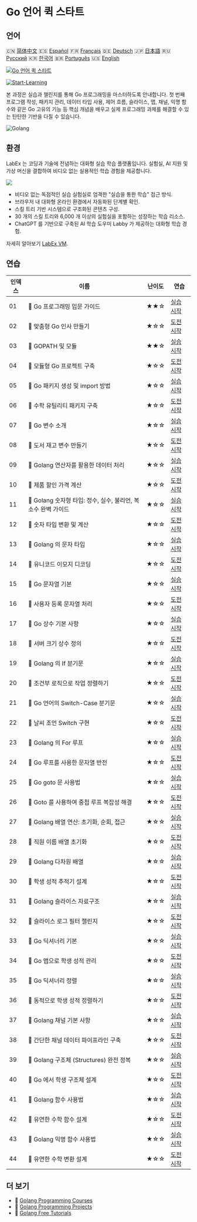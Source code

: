 # Go 언어 퀵 스타트

## 언어

🇨🇳 [简体中文](README_zh.md) 🇪🇸 [Español](README_es.md) 🇫🇷 [Français](README_fr.md) 🇩🇪 [Deutsch](README_de.md) 🇯🇵 [日本語](README_ja.md) 🇷🇺 [Русский](README_ru.md) 🇰🇷 [한국어](README_ko.md) 🇧🇷 [Português](README_pt.md) 🇺🇸 [English](README.md) 

[![Go 언어 퀵 스타트](https://cover-creator.labex.io/quick-start-with-go.png?lang=ko)](https://labex.io/ko/courses/quick-start-with-go)

[![Start-Learning](https://img.shields.io/badge/Start-Learning-whitesmoke?style=for-the-badge)](https://labex.io/ko/courses/quick-start-with-go)

본 과정은 실습과 챌린지를 통해 Go 프로그래밍을 마스터하도록 안내합니다. 첫 번째 프로그램 작성, 패키지 관리, 데이터 타입 사용, 제어 흐름, 슬라이스, 맵, 채널, 익명 함수와 같은 Go 고유의 기능 등 핵심 개념을 배우고 실제 프로그래밍 과제를 해결할 수 있는 탄탄한 기반을 다질 수 있습니다.

![Golang](https://img.shields.io/badge/Golang-whitesmoke?style=for-the-badge&logo=golang)


## 환경

LabEx 는 코딩과 기술에 전념하는 대화형 실습 학습 플랫폼입니다. 실험실, AI 지원 및 가상 머신을 결합하여 비디오 없는 실용적인 학습 경험을 제공합니다.

![](https://tutorial-screenshot.getvm.io/images/vm-1725247253.png)

- 비디오 없는 독점적인 실습 실험실로 엄격한 "실습을 통한 학습" 접근 방식.
- 브라우저 내 대화형 온라인 환경에서 자동화된 단계별 확인.
- 스킬 트리 기반 시스템으로 구조화된 콘텐츠 구성.
- 30 개의 스킬 트리와 6,000 개 이상의 실험실을 포함하는 성장하는 학습 리소스.
- ChatGPT 를 기반으로 구축된 AI 학습 도우미 Labby 가 제공하는 대화형 학습 경험.

자세히 알아보기 [LabEx VM](https://support.labex.io/using-labex/virtual-machine).

## 연습

|   인덱스 | 이름                                                          | 난이도   | 연습                                                                                                                     |
|----------|---------------------------------------------------------------|----------|--------------------------------------------------------------------------------------------------------------------------|
|       01 | 📖 Go 프로그래밍 입문 가이드                                  | ★★☆      | <a target='_blank' href='https://labex.io/ko/tutorials/go-beginner-s-guide-to-go-programming-149062'>실습 시작</a>       |
|       02 | 🎯 맞춤형 Go 인사 만들기                                      | ★☆☆      | <a target='_blank' href='https://labex.io/ko/tutorials/go-craft-a-personalized-go-greeting-435633'>도전 시작</a>         |
|       03 | 📖 GOPATH 및 모듈                                             | ★★☆      | <a target='_blank' href='https://labex.io/ko/tutorials/go-gopath-and-module-149063'>실습 시작</a>                        |
|       04 | 🎯 모듈형 Go 프로젝트 구축                                    | ★☆☆      | <a target='_blank' href='https://labex.io/ko/tutorials/go-build-a-modular-go-project-435640'>도전 시작</a>               |
|       05 | 📖 Go 패키지 생성 및 import 방법                              | ★☆☆      | <a target='_blank' href='https://labex.io/ko/tutorials/go-creating-and-importing-go-packages-149064'>실습 시작</a>       |
|       06 | 🎯 수학 유틸리티 패키지 구축                                  | ★☆☆      | <a target='_blank' href='https://labex.io/ko/tutorials/go-build-a-math-utility-package-435676'>도전 시작</a>             |
|       07 | 📖 Go 변수 소개                                               | ★☆☆      | <a target='_blank' href='https://labex.io/ko/tutorials/go-introduction-to-go-variables-149065'>실습 시작</a>             |
|       08 | 🎯 도서 재고 변수 만들기                                      | ★☆☆      | <a target='_blank' href='https://labex.io/ko/tutorials/go-craft-book-inventory-variables-435684'>도전 시작</a>           |
|       09 | 📖 Golang 연산자를 활용한 데이터 처리                         | ★☆☆      | <a target='_blank' href='https://labex.io/ko/tutorials/go-data-processing-with-operators-in-golang-149066'>실습 시작</a> |
|       10 | 🎯 제품 할인 가격 계산                                        | ★☆☆      | <a target='_blank' href='https://labex.io/ko/tutorials/calculate-product-discount-price-435694'>도전 시작</a>            |
|       11 | 📖 Golang 숫자형 타입: 정수, 실수, 불리언, 복소수 완벽 가이드 | ★☆☆      | <a target='_blank' href='https://labex.io/ko/tutorials/go-numerical-types-in-golang-149067'>실습 시작</a>                |
|       12 | 🎯 숫자 타입 변환 및 계산                                     | ★☆☆      | <a target='_blank' href='https://labex.io/ko/tutorials/convert-and-calculate-numeric-types-435824'>도전 시작</a>         |
|       13 | 📖 Golang 의 문자 타입                                        | ★☆☆      | <a target='_blank' href='https://labex.io/ko/tutorials/go-character-types-in-golang-149068'>실습 시작</a>                |
|       14 | 🎯 유니코드 이모지 디코딩                                     | ★☆☆      | <a target='_blank' href='https://labex.io/ko/tutorials/go-decode-unicode-emojis-435852'>도전 시작</a>                    |
|       15 | 📖 Go 문자열 기본                                             | ★☆☆      | <a target='_blank' href='https://labex.io/ko/tutorials/go-go-string-fundamentals-149069'>실습 시작</a>                   |
|       16 | 🎯 사용자 등록 문자열 처리                                    | ★☆☆      | <a target='_blank' href='https://labex.io/ko/tutorials/go-process-user-registration-strings-436083'>도전 시작</a>        |
|       17 | 📖 Go 상수 기본 사항                                          | ★☆☆      | <a target='_blank' href='https://labex.io/ko/tutorials/go-go-constants-fundamentals-149070'>실습 시작</a>                |
|       18 | 🎯 서버 크기 상수 정의                                        | ★☆☆      | <a target='_blank' href='https://labex.io/ko/tutorials/go-define-server-size-constants-436400'>도전 시작</a>             |
|       19 | 📖 Golang 의 If 분기문                                        | ★☆☆      | <a target='_blank' href='https://labex.io/ko/tutorials/go-if-branch-statement-in-golang-149071'>실습 시작</a>            |
|       20 | 🎯 조건부 로직으로 작업 정렬하기                              | ★☆☆      | <a target='_blank' href='https://labex.io/ko/tutorials/go-sort-tasks-with-conditional-logic-436418'>도전 시작</a>        |
|       21 | 📖 Go 언어의 Switch-Case 분기문                               | ★☆☆      | <a target='_blank' href='https://labex.io/ko/tutorials/go-switch-case-branch-statements-in-golang-149072'>실습 시작</a>  |
|       22 | 🎯 날씨 조언 Switch 구현                                      | ★☆☆      | <a target='_blank' href='https://labex.io/ko/tutorials/go-implement-weather-advice-switch-436449'>도전 시작</a>          |
|       23 | 📖 Golang 의 For 루프                                         | ★☆☆      | <a target='_blank' href='https://labex.io/ko/tutorials/go-for-loops-in-golang-149073'>실습 시작</a>                      |
|       24 | 🎯 Go 루프를 사용한 문자열 반전                               | ★☆☆      | <a target='_blank' href='https://labex.io/ko/tutorials/go-reverse-string-with-go-loop-436520'>도전 시작</a>              |
|       25 | 📖 Go goto 문 사용법                                          | ★☆☆      | <a target='_blank' href='https://labex.io/ko/tutorials/go-goto-statement-usage-149074'>실습 시작</a>                     |
|       26 | 🎯 Goto 를 사용하여 중첩 루프 복잡성 해결                     | ★☆☆      | <a target='_blank' href='https://labex.io/ko/tutorials/go-solve-nested-loop-complexity-with-goto-436529'>도전 시작</a>   |
|       27 | 📖 Golang 배열 연산: 초기화, 순회, 접근                       | ★☆☆      | <a target='_blank' href='https://labex.io/ko/tutorials/go-array-operations-in-golang-149075'>실습 시작</a>               |
|       28 | 🎯 직원 이름 배열 초기화                                      | ★☆☆      | <a target='_blank' href='https://labex.io/ko/tutorials/go-initialize-employee-names-array-436643'>도전 시작</a>          |
|       29 | 📖 Golang 다차원 배열                                         | ★☆☆      | <a target='_blank' href='https://labex.io/ko/tutorials/go-multidimensional-arrays-in-golang-149076'>실습 시작</a>        |
|       30 | 🎯 학생 성적 추적기 설계                                      | ★☆☆      | <a target='_blank' href='https://labex.io/ko/tutorials/go-design-a-student-grade-tracker-436649'>도전 시작</a>           |
|       31 | 📖 Golang 슬라이스 자료구조                                   | ★☆☆      | <a target='_blank' href='https://labex.io/ko/tutorials/go-golang-slice-data-structures-149077'>실습 시작</a>             |
|       32 | 🎯 슬라이스 로그 필터 챌린지                                  | ★☆☆      | <a target='_blank' href='https://labex.io/ko/tutorials/go-slice-log-filter-challenge-436686'>도전 시작</a>               |
|       33 | 📖 Go 딕셔너리 기본                                           | ★☆☆      | <a target='_blank' href='https://labex.io/ko/tutorials/go-go-dictionary-fundamentals-149080'>실습 시작</a>               |
|       34 | 🎯 Go 맵으로 학생 성적 관리                                   | ★☆☆      | <a target='_blank' href='https://labex.io/ko/tutorials/go-manage-student-grades-with-go-maps-436735'>도전 시작</a>       |
|       35 | 📖 Go 딕셔너리 정렬                                           | ★☆☆      | <a target='_blank' href='https://labex.io/ko/tutorials/go-sorting-go-dictionaries-149095'>실습 시작</a>                  |
|       36 | 🎯 동적으로 학생 성적 정렬하기                                | ★☆☆      | <a target='_blank' href='https://labex.io/ko/tutorials/go-sort-student-grades-dynamically-437203'>도전 시작</a>          |
|       37 | 📖 Golang 채널 기본 사항                                      | ★☆☆      | <a target='_blank' href='https://labex.io/ko/tutorials/go-channel-primitives-in-golang-149096'>실습 시작</a>             |
|       38 | 🎯 간단한 채널 데이터 파이프라인 구축                         | ★☆☆      | <a target='_blank' href='https://labex.io/ko/tutorials/go-build-a-simple-channel-data-pipeline-437199'>도전 시작</a>     |
|       39 | 📖 Golang 구조체 (Structures) 완전 정복                       | ★☆☆      | <a target='_blank' href='https://labex.io/ko/tutorials/go-structures-in-golang-149097'>실습 시작</a>                     |
|       40 | 🎯 Go 에서 학생 구조체 설계                                   | ★☆☆      | <a target='_blank' href='https://labex.io/ko/tutorials/go-design-student-struct-in-go-437202'>도전 시작</a>              |
|       41 | 📖 Golang 함수 사용법                                         | ★☆☆      | <a target='_blank' href='https://labex.io/ko/tutorials/go-functions-in-golang-149098'>실습 시작</a>                      |
|       42 | 🎯 유연한 수학 함수 설계                                      | ★☆☆      | <a target='_blank' href='https://labex.io/ko/tutorials/go-design-flexible-math-function-437200'>도전 시작</a>            |
|       43 | 📖 Golang 익명 함수 사용법                                    | ★☆☆      | <a target='_blank' href='https://labex.io/ko/tutorials/go-anonymous-functions-in-golang-149099'>실습 시작</a>            |
|       44 | 🎯 유연한 수학 변환 설계                                      | ★☆☆      | <a target='_blank' href='https://labex.io/ko/tutorials/go-design-flexible-math-transformations-437201'>도전 시작</a>     |

## 더 보기

- 🔗 [Golang Programming Courses](https://github.com/labex-labs/awesome-programming-courses)
- 🔗 [Golang Programming Projects](https://github.com/labex-labs/awesome-programming-projects)
- 🔗 [Golang Free Tutorials](https://github.com/labex-labs/go-free-tutorials)

